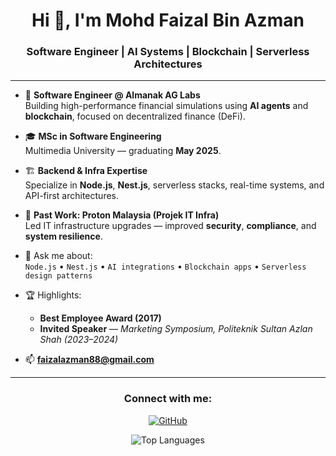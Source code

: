 <h1 align="center">Hi 👋, I'm Mohd Faizal Bin Azman</h1>
<h3 align="center">Software Engineer | AI Systems | Blockchain | Serverless Architectures</h3>

---

- 🔭 **Software Engineer @ Almanak AG Labs**  
  Building high-performance financial simulations using **AI agents** and **blockchain**, focused on decentralized finance (DeFi).

- 🎓 **MSc in Software Engineering**  
  Multimedia University — graduating **May 2025**.

- 🏗️ **Backend & Infra Expertise**  
  Specialize in **Node.js**, **Nest.js**, serverless stacks, real-time systems, and API-first architectures.

- 💼 **Past Work: Proton Malaysia (Projek IT Infra)**  
  Led IT infrastructure upgrades — improved **security**, **compliance**, and **system resilience**.

- 🧠 Ask me about:  
  `Node.js` • `Nest.js` • `AI integrations` • `Blockchain apps` • `Serverless design patterns`

- 🏆 Highlights:  
  - **Best Employee Award (2017)**  
  - **Invited Speaker** — *Marketing Symposium, Politeknik Sultan Azlan Shah (2023–2024)*

- 📫 **faizalazman88@gmail.com**

---

<h3 align="center">Connect with me:</h3>

<p align="center">
  <a href="https://github.com/ParmenidesSartre">
    <img src="https://img.shields.io/badge/GitHub-ParmenidesSartre-black?style=flat-square&logo=github" alt="GitHub" />
  </a>
</p>

<p align="center">
  <img align="center" src="https://github-readme-stats.vercel.app/api/top-langs?username=parmenidessartre&show_icons=true&locale=en&layout=compact" alt="Top Languages" />
</p>
